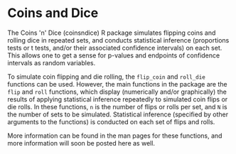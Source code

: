 # Coins and Dice

The Coins 'n' Dice (coinsndice) R package simulates flipping coins and rolling dice in repeated sets, and
conducts statistical inference (proportions tests or t tests, and/or their associated confidence intervals)
on each set. This allows one to get a sense for p-values and endpoints of confidence intervals as random
variables.

To simulate coin flipping and die rolling, the `flip_coin` and `roll_die` functions can be used. However,
the main functions in the package are the `flip` and `roll` functions, which display (numerically and/or
graphically) the results of applying statistical inference repeatedly to simulated coin flips or die rolls.
In these functions, `n` is the number of flips or rolls per set, and `N` is the number of sets to be
simulated. Statistical inference (specified by other arguments to the functions) is conducted on each
set of flips and rolls.

More information can be found in the man pages for these functions, and more information will soon be
posted here as well.


